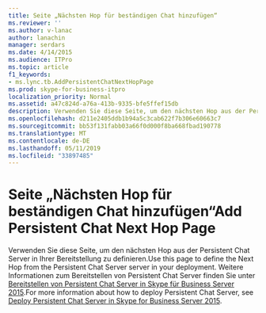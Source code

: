 ```yaml
---
title: Seite „Nächsten Hop für beständigen Chat hinzufügen“
ms.reviewer: ''
ms.author: v-lanac
author: lanachin
manager: serdars
ms.date: 4/14/2015
ms.audience: ITPro
ms.topic: article
f1_keywords:
- ms.lync.tb.AddPersistentChatNextHopPage
ms.prod: skype-for-business-itpro
localization_priority: Normal
ms.assetid: a47c824d-a76a-413b-9335-bfe5ffef15db
description: Verwenden Sie diese Seite, um den nächsten Hop aus der Persistent Chat Server in Ihrer Bereitstellung zu definieren. Weitere Informationen zum Bereitstellen von Persistent Chat Server finden Sie unter Bereitstellen von Persistent Chat Server in Skype Business Server 2015.
ms.openlocfilehash: d211e2405ddb1b94a5c3cab622f7b306e60663c7
ms.sourcegitcommit: bb53f131fabb03a66f0d000f8ba668fbad190778
ms.translationtype: MT
ms.contentlocale: de-DE
ms.lasthandoff: 05/11/2019
ms.locfileid: "33897485"
---
```

# <a name="add-persistent-chat-next-hop-page"></a><span data-ttu-id="35634-104">Seite „Nächsten Hop für beständigen Chat hinzufügen“</span><span class="sxs-lookup"><span data-stu-id="35634-104">Add Persistent Chat Next Hop Page</span></span>
 
<span data-ttu-id="35634-105">Verwenden Sie diese Seite, um den nächsten Hop aus der Persistent Chat Server in Ihrer Bereitstellung zu definieren.</span><span class="sxs-lookup"><span data-stu-id="35634-105">Use this page to define the Next Hop from the Persistent Chat Server server in your deployment.</span></span> <span data-ttu-id="35634-106">Weitere Informationen zum Bereitstellen von Persistent Chat Server finden Sie unter [Bereitstellen von Persistent Chat Server in Skype für Business Server 2015](../../deploy/deploy-persistent-chat-server/deploy-persistent-chat-server.md).</span><span class="sxs-lookup"><span data-stu-id="35634-106">For more information about how to deploy Persistent Chat Server, see [Deploy Persistent Chat Server in Skype for Business Server 2015](../../deploy/deploy-persistent-chat-server/deploy-persistent-chat-server.md).</span></span> 
  

